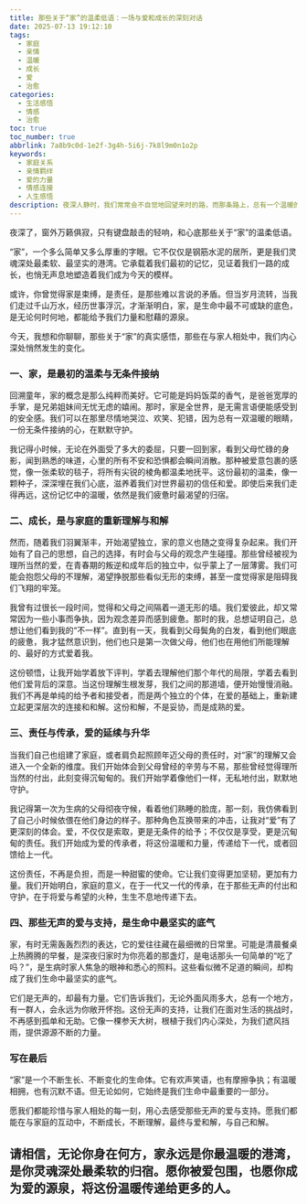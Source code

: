 ```yaml
---
title: 那些关于“家”的温柔低语：一场与爱和成长的深刻对话
date: 2025-07-13 19:12:10
tags:
  - 家庭
  - 亲情
  - 温暖
  - 成长
  - 爱
  - 治愈
categories:
  - 生活感悟
  - 情感
  - 治愈
toc: true
toc_number: true
abbrlink: 7a8b9c0d-1e2f-3g4h-5i6j-7k8l9m0n1o2p
keywords:
  - 家庭关系
  - 亲情羁绊
  - 爱的力量
  - 情感连接
  - 人生感悟
description: 夜深人静时，我们常常会不自觉地回望来时的路，而那条路上，总有一个温暖的词语闪烁着微光——“家”。它不仅仅是钢筋水泥的居所，更是我们灵魂深处最柔软、最坚实的港湾。本文将带你一同探索家庭的深层意义，感受那些无声的爱与支持，以及我们在与家庭的互动中，如何不断成长与治愈。
---
```


夜深了，窗外万籁俱寂，只有键盘敲击的轻响，和心底那些关于“家”的温柔低语。

“家”，一个多么简单又多么厚重的字眼。它不仅仅是钢筋水泥的居所，更是我们灵魂深处最柔软、最坚实的港湾。它承载着我们最初的记忆，见证着我们一路的成长，也悄无声息地塑造着我们成为今天的模样。

或许，你曾觉得家是束缚，是责任，是那些难以言说的矛盾。但当岁月流转，当我们走过千山万水，经历世事浮沉，才渐渐明白，家，是生命中最不可或缺的底色，是无论何时何地，都能给予我们力量和慰藉的源泉。

今天，我想和你聊聊，那些关于“家”的真实感悟，那些在与家人相处中，我们内心深处悄然发生的变化。

### 一、家，是最初的温柔与无条件接纳

回溯童年，家的概念是那么纯粹而美好。它可能是妈妈饭菜的香气，是爸爸宽厚的手掌，是兄弟姐妹间无忧无虑的嬉闹。那时，家是全世界，是无需言语便能感受到的安全感。我们可以在那里尽情地哭泣、欢笑、犯错，因为总有一双温暖的眼睛，一份无条件接纳的心，在默默守护。

我记得小时候，无论在外面受了多大的委屈，只要一回到家，看到父母忙碌的身影，闻到熟悉的味道，心里的所有不安和恐惧都会瞬间消散。那种被爱意包裹的感觉，像一张柔软的毯子，将所有尖锐的棱角都温柔地抚平。这份最初的温柔，像一颗种子，深深埋在我们心底，滋养着我们对世界最初的信任和爱。即使后来我们走得再远，这份记忆中的温暖，依然是我们疲惫时最渴望的归宿。

### 二、成长，是与家庭的重新理解与和解

然而，随着我们羽翼渐丰，开始渴望独立，家的意义也随之变得复杂起来。我们开始有了自己的思想，自己的选择，有时会与父母的观念产生碰撞。那些曾经被视为理所当然的爱，在青春期的叛逆和成年后的独立中，似乎蒙上了一层薄雾。我们可能会抱怨父母的不理解，渴望挣脱那些看似无形的束缚，甚至一度觉得家是阻碍我们飞翔的牢笼。

我曾有过很长一段时间，觉得和父母之间隔着一道无形的墙。我们爱彼此，却又常常因为一些小事而争执，因为观念差异而感到疲惫。那时的我，总想证明自己，总想让他们看到我的“不一样”。直到有一天，我看到父母鬓角的白发，看到他们眼底的疲惫，我才猛然意识到，他们也只是第一次做父母，他们也在用他们所能理解的、最好的方式爱着我。

这份顿悟，让我开始学着放下评判，学着去理解他们那个年代的局限，学着去看到他们爱背后的深意。当这份理解生根发芽，我们之间的那道墙，便开始慢慢消融。我们不再是单纯的给予者和接受者，而是两个独立的个体，在爱的基础上，重新建立起更深层次的连接和和解。这份和解，不是妥协，而是成熟的爱。

### 三、责任与传承，爱的延续与升华

当我们自己也组建了家庭，或者肩负起照顾年迈父母的责任时，对“家”的理解又会进入一个全新的维度。我们开始体会到父母曾经的辛劳与不易，那些曾经觉得理所当然的付出，此刻变得沉甸甸的。我们开始学着像他们一样，无私地付出，默默地守护。

我记得第一次为生病的父母彻夜守候，看着他们熟睡的脸庞，那一刻，我仿佛看到了自己小时候依偎在他们身边的样子。那种角色互换带来的冲击，让我对“爱”有了更深刻的体会。爱，不仅仅是索取，更是无条件的给予；不仅仅是享受，更是沉甸甸的责任。我们开始成为爱的传承者，将这份温暖和力量，传递给下一代，或者回馈给上一代。

这份责任，不再是负担，而是一种甜蜜的使命。它让我们变得更加坚韧，更加有力量。我们开始明白，家庭的意义，在于一代又一代的传承，在于那些无声的付出和守护，在于将爱与希望的火种，生生不息地传递下去。

### 四、那些无声的爱与支持，是生命中最坚实的底气

家，有时无需轰轰烈烈的表达，它的爱往往藏在最细微的日常里。可能是清晨餐桌上热腾腾的早餐，是深夜归家时为你亮着的那盏灯，是电话那头一句简单的“吃了吗？”，是生病时家人焦急的眼神和悉心的照料。这些看似微不足道的瞬间，却构成了我们生命中最坚实的底气。

它们是无声的，却最有力量。它们告诉我们，无论外面风雨多大，总有一个地方，有一群人，会永远为你敞开怀抱。这份无声的支持，让我们在面对生活的挑战时，不再感到孤单和无助。它像一棵参天大树，根植于我们内心深处，为我们遮风挡雨，提供源源不断的力量。

### 写在最后

“家”是一个不断生长、不断变化的生命体。它有欢声笑语，也有摩擦争执；有温暖相拥，也有沉默不语。但无论如何，它始终是我们生命中最重要的一部分。

愿我们都能珍惜与家人相处的每一刻，用心去感受那些无声的爱与支持。愿我们都能在与家庭的互动中，不断成长，不断理解，最终与爱和解，与自己和解。

请相信，无论你身在何方，家永远是你最温暖的港湾，是你灵魂深处最柔软的归宿。愿你被爱包围，也愿你成为爱的源泉，将这份温暖传递给更多的人。
---